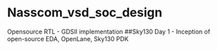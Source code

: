 # Nasscom_vsd_soc_design
Opensource RTL - GDSII implementation 
##Sky130 Day 1 - Inception of open-source EDA, OpenLane, Sky130 PDK
